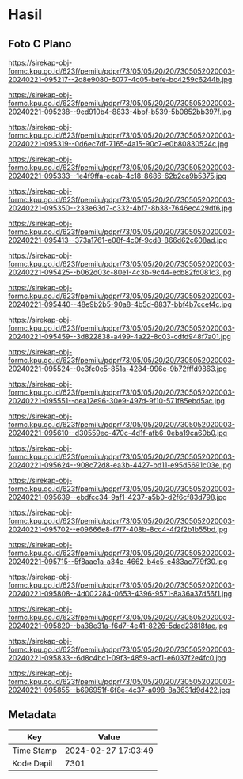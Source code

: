 # Hasil

## Foto C Plano

https://sirekap-obj-formc.kpu.go.id/623f/pemilu/pdpr/73/05/05/20/20/7305052020003-20240221-095217--2d8e9080-6077-4c05-befe-bc4259c6244b.jpg

https://sirekap-obj-formc.kpu.go.id/623f/pemilu/pdpr/73/05/05/20/20/7305052020003-20240221-095238--9ed910b4-8833-4bbf-b539-5b0852bb397f.jpg

https://sirekap-obj-formc.kpu.go.id/623f/pemilu/pdpr/73/05/05/20/20/7305052020003-20240221-095319--0d6ec7df-7165-4a15-90c7-e0b80830524c.jpg

https://sirekap-obj-formc.kpu.go.id/623f/pemilu/pdpr/73/05/05/20/20/7305052020003-20240221-095333--1e4f9ffa-ecab-4c18-8686-62b2ca9b5375.jpg

https://sirekap-obj-formc.kpu.go.id/623f/pemilu/pdpr/73/05/05/20/20/7305052020003-20240221-095350--233e63d7-c332-4bf7-8b38-7646ec429df6.jpg

https://sirekap-obj-formc.kpu.go.id/623f/pemilu/pdpr/73/05/05/20/20/7305052020003-20240221-095413--373a1761-e08f-4c0f-9cd8-866d62c608ad.jpg

https://sirekap-obj-formc.kpu.go.id/623f/pemilu/pdpr/73/05/05/20/20/7305052020003-20240221-095425--b062d03c-80e1-4c3b-9c44-ecb82fd081c3.jpg

https://sirekap-obj-formc.kpu.go.id/623f/pemilu/pdpr/73/05/05/20/20/7305052020003-20240221-095440--48e9b2b5-90a8-4b5d-8837-bbf4b7ccef4c.jpg

https://sirekap-obj-formc.kpu.go.id/623f/pemilu/pdpr/73/05/05/20/20/7305052020003-20240221-095459--3d822838-a499-4a22-8c03-cdfd948f7a01.jpg

https://sirekap-obj-formc.kpu.go.id/623f/pemilu/pdpr/73/05/05/20/20/7305052020003-20240221-095524--0e3fc0e5-851a-4284-996e-9b72fffd9863.jpg

https://sirekap-obj-formc.kpu.go.id/623f/pemilu/pdpr/73/05/05/20/20/7305052020003-20240221-095551--dea12e96-30e9-497d-9f10-571f85ebd5ac.jpg

https://sirekap-obj-formc.kpu.go.id/623f/pemilu/pdpr/73/05/05/20/20/7305052020003-20240221-095610--d30559ec-470c-4d1f-afb6-0eba19ca60b0.jpg

https://sirekap-obj-formc.kpu.go.id/623f/pemilu/pdpr/73/05/05/20/20/7305052020003-20240221-095624--908c72d8-ea3b-4427-bd11-e95d5691c03e.jpg

https://sirekap-obj-formc.kpu.go.id/623f/pemilu/pdpr/73/05/05/20/20/7305052020003-20240221-095639--ebdfcc34-9af1-4237-a5b0-d2f6cf83d798.jpg

https://sirekap-obj-formc.kpu.go.id/623f/pemilu/pdpr/73/05/05/20/20/7305052020003-20240221-095702--e09666e8-f7f7-408b-8cc4-4f2f2b1b55bd.jpg

https://sirekap-obj-formc.kpu.go.id/623f/pemilu/pdpr/73/05/05/20/20/7305052020003-20240221-095715--5f8aae1a-a34e-4662-b4c5-e483ac779f30.jpg

https://sirekap-obj-formc.kpu.go.id/623f/pemilu/pdpr/73/05/05/20/20/7305052020003-20240221-095808--4d002284-0653-4396-9571-8a36a37d56f1.jpg

https://sirekap-obj-formc.kpu.go.id/623f/pemilu/pdpr/73/05/05/20/20/7305052020003-20240221-095820--ba38e31a-f6d7-4e41-8226-5dad23818fae.jpg

https://sirekap-obj-formc.kpu.go.id/623f/pemilu/pdpr/73/05/05/20/20/7305052020003-20240221-095833--6d8c4bc1-09f3-4859-acf1-e6037f2e4fc0.jpg

https://sirekap-obj-formc.kpu.go.id/623f/pemilu/pdpr/73/05/05/20/20/7305052020003-20240221-095855--b696951f-6f8e-4c37-a098-8a3631d9d422.jpg


## Metadata

| Key        | Value               |
| ---------- | ------------------- |
| Time Stamp | 2024-02-27 17:03:49 |
| Kode Dapil | 7301                |



